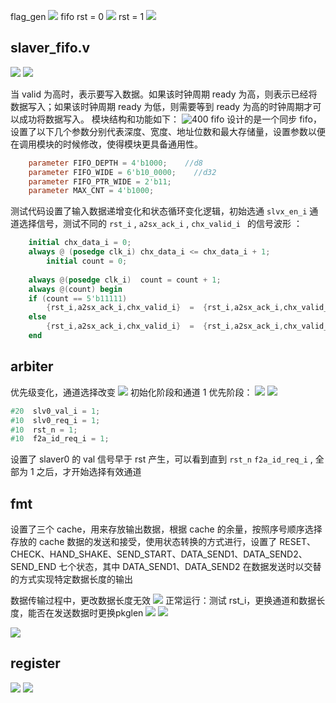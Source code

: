 flag_gen
![](https://raw.githubusercontent.com/acdefg/cdn/main/obsidian/20230105151453.png)
fifo
rst = 0
![](https://raw.githubusercontent.com/acdefg/cdn/main/obsidian/20230105152921.png)
rst = 1
![](https://raw.githubusercontent.com/acdefg/cdn/main/obsidian/20230105153313.png)
## slaver_fifo.v
![](https://raw.githubusercontent.com/acdefg/cdn/main/obsidian/20230106011305.png)
![](https://raw.githubusercontent.com/acdefg/cdn/main/obsidian/20230106011322.png)

当 valid 为高时，表示要写入数据。如果该时钟周期 ready 为高，则表示已经将数据写入；如果该时钟周期 ready 为低，则需要等到 ready 为高的时钟周期才可以成功将数据写入。
模块结构和功能如下：
![400](https://raw.githubusercontent.com/acdefg/cdn/main/obsidian/20230105220612.png)
fifo 设计的是一个同步 fifo，设置了以下几个参数分别代表深度、宽度、地址位数和最大存储量，设置参数以便在调用模块的时候修改，使得模块更具备通用性。

```verilog
    parameter FIFO_DEPTH = 4'b1000;    //d8
    parameter FIFO_WIDE = 6'b10_0000;    //d32
    parameter FIFO_PTR_WIDE = 2'b11;
    parameter MAX_CNT = 4'b1000; 
```

测试代码设置了输入数据递增变化和状态循环变化逻辑，初始选通 `slvx_en_i` 通道选择信号，测试不同的 `rst_i` ,
`a2sx_ack_i`  , `chx_valid_i ` 的信号波形 ：

```verilog
    initial chx_data_i = 0; 
    always @ (posedge clk_i) chx_data_i <= chx_data_i + 1;
        initial count = 0;
        
    always @(posedge clk_i)  count = count + 1;
    always @(count) begin
    if (count == 5'b11111)
        {rst_i,a2sx_ack_i,chx_valid_i}  =  {rst_i,a2sx_ack_i,chx_valid_i} + 1;
    else 
        {rst_i,a2sx_ack_i,chx_valid_i}  =  {rst_i,a2sx_ack_i,chx_valid_i};
    end
```

## arbiter
优先级变化，通道选择改变
![](https://raw.githubusercontent.com/acdefg/cdn/main/obsidian/20230106015928.png)
初始化阶段和通道 1 优先阶段：
![](https://raw.githubusercontent.com/acdefg/cdn/main/obsidian/20230106020023.png)
![](https://raw.githubusercontent.com/acdefg/cdn/main/obsidian/20230106024003.png)

```verilog
#20  slv0_val_i = 1;
#10  slv0_req_i = 1;
#10  rst_n = 1;
#10  f2a_id_req_i = 1;
```
设置了 slaver0 的 val 信号早于 rst 产生，可以看到直到 `rst_n` `f2a_id_req_i` , 全部为 1 之后，才开始选择有效通道

## fmt
设置了三个 cache，用来存放输出数据，根据 cache 的余量，按照序号顺序选择存放的 cache
数据的发送和接受，使用状态转换的方式进行，设置了 RESET、CHECK、HAND_SHAKE、SEND_START、DATA_SEND1、DATA_SEND2、SEND_END 七个状态，其中 DATA_SEND1、DATA_SEND2 在数据发送时以交替的方式实现特定数据长度的输出

数据传输过程中，更改数据长度无效
![](https://raw.githubusercontent.com/acdefg/cdn/main/obsidian/20230106114839.png)
正常运行：测试 rst_i，更换通道和数据长度，能否在发送数据时更换pkglen
![](https://raw.githubusercontent.com/acdefg/cdn/main/obsidian/20230106115053.png)
![](https://raw.githubusercontent.com/acdefg/cdn/main/obsidian/20230106115704.png)

![](https://raw.githubusercontent.com/acdefg/cdn/main/obsidian/20230106134025.png)
## register
![](https://raw.githubusercontent.com/acdefg/cdn/main/obsidian/20230106143907.png)
![](https://raw.githubusercontent.com/acdefg/cdn/main/obsidian/20230106144502.png)
